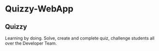 # Quizzy-WebApp

## Quizzy
Learning by doing.
Solve, create and complete quiz, challenge students all over the Developer Team.
